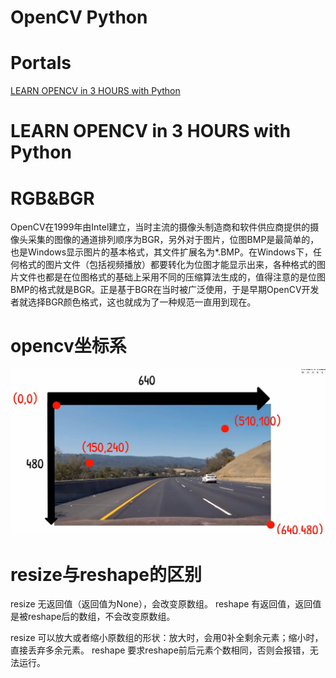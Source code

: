 # OpenCV Python


# Portals

[LEARN OPENCV in 3 HOURS with Python](https://www.bilibili.com/video/BV16K411W7x9/)

# LEARN OPENCV in 3 HOURS with Python

# RGB&BGR
OpenCV在1999年由Intel建立，当时主流的摄像头制造商和软件供应商提供的摄像头采集的图像的通道排列顺序为BGR，另外对于图片，位图BMP是最简单的，也是Windows显示图片的基本格式，其文件扩展名为*.BMP。在Windows下，任何格式的图片文件（包括视频播放）都要转化为位图才能显示出来，各种格式的图片文件也都是在位图格式的基础上采用不同的压缩算法生成的，值得注意的是位图BMP的格式就是BGR。正是基于BGR在当时被广泛使用，于是早期OpenCV开发者就选择BGR颜色格式，这也就成为了一种规范一直用到现在。

# opencv坐标系
![](Pics/OpencvCoord.png)

# resize与reshape的区别
resize 无返回值（返回值为None），会改变原数组。
reshape 有返回值，返回值是被reshape后的数组，不会改变原数组。

resize 可以放大或者缩小原数组的形状：放大时，会用0补全剩余元素；缩小时，直接丢弃多余元素。
reshape 要求reshape前后元素个数相同，否则会报错，无法运行。
